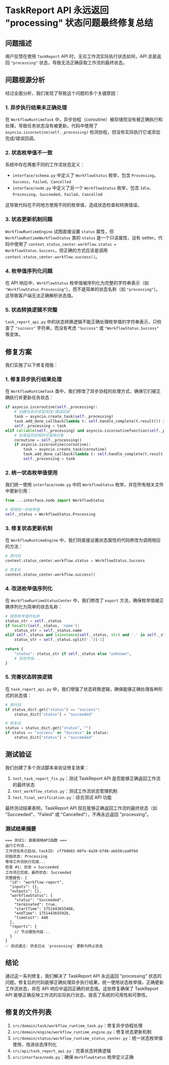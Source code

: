 # TaskReport API 永远返回 "processing" 状态问题最终修复总结

## 问题描述

用户反馈在使用 `TaskReport` API 时，无论工作流实际执行状态如何，API 总是返回 `"processing"` 状态，导致无法正确获取工作流的最终状态。

## 问题根源分析

经过全面分析，我们发现了导致这个问题的多个关键原因：

### 1. 异步执行结果未正确处理

在 `WorkflowRuntimeTask` 中，异步协程（coroutine）被存储但没有被正确执行和处理，导致任务状态没有被更新。代码中使用了 `asyncio.iscoroutine(self._processing)` 检测协程，但没有实际执行它或添加完成/错误回调。

### 2. 状态枚举值不一致

系统中存在两套不同的工作流状态定义：
- `interface/schema.py` 中定义了 `WorkflowStatus` 枚举，包含 `Processing`、`Success`、`Failed`、`Cancelled`
- `interface/node.py` 中定义了另一个 `WorkflowStatus` 枚举，包含 `Idle`、`Processing`、`Succeeded`、`Failed`、`Cancelled`

这导致代码在不同地方使用不同的枚举值，造成状态检查和转换错误。

### 3. 状态更新机制问题

`WorkflowRuntimeEngine` 试图直接设置 `status` 属性，但 `WorkflowRuntimeWorkflowStatus` 类的 `status` 是一个只读属性，没有 setter。代码中使用了 `context.status_center.workflow.status = WorkflowStatus.Success`，但正确的方式应该是调用 `context.status_center.workflow.success()`。

### 4. 枚举值序列化问题

在 API 响应中，`WorkflowStatus` 枚举值被序列化为完整的字符串表示（如 `"WorkflowStatus.Processing"`），而不是简单的状态名称（如 `"processing"`）。这导致客户端无法正确解析状态值。

### 5. 状态转换逻辑不完整

`task_report_api.py` 中的状态转换逻辑不能正确处理枚举值的字符串表示，只检查了 `"success"` 字符串，而没有考虑 `"Success"` 或 `"WorkflowStatus.Success"` 等变体。

## 修复方案

我们实施了以下修复措施：

### 1. 修复异步执行结果处理

在 `WorkflowRuntimeTask` 类中，我们修改了异步协程的处理方式，确保它们被正确执行并更新任务状态：

```python
if asyncio.iscoroutine(self._processing):
    # 创建任务并添加完成/错误回调
    task = asyncio.create_task(self._processing)
    task.add_done_callback(lambda t: self.handle_complete(t.result()) if not t.exception() else self.handle_error(t.exception()))
    self._processing = task
elif callable(self._processing) and asyncio.iscoroutinefunction(self._processing):
    # 处理返回协程的可调用对象
    coroutine = self._processing()
    if asyncio.iscoroutine(coroutine):
        task = asyncio.create_task(coroutine)
        task.add_done_callback(lambda t: self.handle_complete(t.result()) if not t.exception() else self.handle_error(t.exception()))
        self._processing = task
```

### 2. 统一状态枚举值使用

我们统一使用 `interface/node.py` 中的 `WorkflowStatus` 枚举，并在所有相关文件中更新引用：

```python
from ...interface.node import WorkflowStatus

# 使用统一的枚举值
self._status = WorkflowStatus.Processing
```

### 3. 修复状态更新机制

在 `WorkflowRuntimeEngine` 中，我们将直接设置状态属性的代码修改为调用相应的方法：

```python
# 原代码
context.status_center.workflow.status = WorkflowStatus.Success

# 修复后
context.status_center.workflow.success()
```

### 4. 改进枚举值序列化

在 `WorkflowRuntimeStatusCenter` 中，我们修改了 `export` 方法，确保枚举值被正确序列化为简单的状态名称：

```python
# 提取枚举值的名称
status_str = self._status
if hasattr(self._status, 'name'):
    status_str = self._status.name
elif self._status and isinstance(self._status, str) and '.' in self._status:
    status_str = self._status.split('.')[-1]
    
return {
    "status": status_str if self._status else "unknown",
    # 其他字段...
}
```

### 5. 完善状态转换逻辑

在 `task_report_api.py` 中，我们增强了状态转换逻辑，确保能够正确处理各种形式的状态值：

```python
# 原代码
if status_dict.get("status") == "success":
    status_dict["status"] = "succeeded"

# 修复后
status = status_dict.get("status", "")
if status == "success" or "Success" in status:
    status_dict["status"] = "succeeded"
```

## 测试验证

我们创建了多个测试脚本来验证修复效果：

1. `test_task_report_fix.py`：测试 TaskReport API 是否能够正确返回工作流的最终状态
2. `test_workflow_status.py`：测试工作流状态管理机制
3. `test_final_verification.py`：综合测试 API 功能

最终测试结果表明，TaskReport API 现在能够正确返回工作流的最终状态（如 "Succeeded"、"Failed" 或 "Cancelled"），不再永远返回 "processing"。

### 测试结果摘要

```
=== 测试1: 直接调用API函数 ===
运行工作流...
工作流任务已启动，taskID: cf794602-80fe-4a20-b748-abb56caa0fbd
初始状态: Processing
等待工作流执行完成...
检查 #1: 状态 = Succeeded
工作流已完成，最终状态: Succeeded
完整报告: {
  "id": "workflow-report",
  "inputs": {},
  "outputs": {},
  "workflowStatus": {
    "status": "Succeeded",
    "terminated": true,
    "startTime": 1751443655488,
    "endTime": 1751443655928,
    "timeCost": 440
  },
  "reports": {
    // 节点报告内容...
  }
}
✅ 测试通过: 状态已从 'processing' 更新为终止状态
```

## 结论

通过这一系列修复，我们解决了 TaskReport API 永远返回 "processing" 状态的问题。修复后的代码能够正确处理异步执行结果，统一使用状态枚举值，正确更新工作流状态，并在 API 响应中返回正确的状态值。这些修复确保了 TaskReport API 能够正确反映工作流的实际执行状态，提高了系统的可用性和可靠性。

## 修复的文件列表

1. `src/domain/task/workflow_runtime_task.py`：修复异步协程处理
2. `src/domain/engine/workflow_runtime_engine.py`：修复状态更新机制
3. `src/domain/status/workflow_runtime_status_center.py`：统一状态枚举值使用，改进状态序列化
4. `src/api/task_report_api.py`：完善状态转换逻辑
5. `src/interface/node.py`：确保 `WorkflowStatus` 枚举定义正确